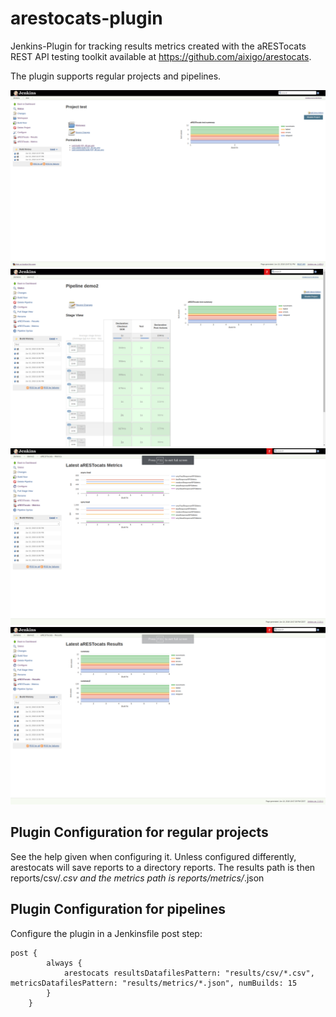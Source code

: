 # arestocats-plugin
Jenkins-Plugin for tracking results metrics created with the
aRESTocats REST API testing toolkit available at
https://github.com/aixigo/arestocats.

The plugin supports regular projects and pipelines.


![](images/example.png?raw=true)
![](images/pipeline.png?raw=true)
![](images/metrics.png?raw=true)
![](images/results.png?raw=true)

## Plugin Configuration for regular projects

See the help given when configuring it.
Unless configured differently, arestocats will save reports to a directory reports.
The results path is then reports/csv/*.csv
and the metrics path is reports/metrics/*.json

## Plugin Configuration for pipelines

Configure the plugin in a Jenkinsfile post step:
```
post {
        always {
            arestocats resultsDatafilesPattern: "results/csv/*.csv", metricsDatafilesPattern: "results/metrics/*.json", numBuilds: 15
        }
    }
```
